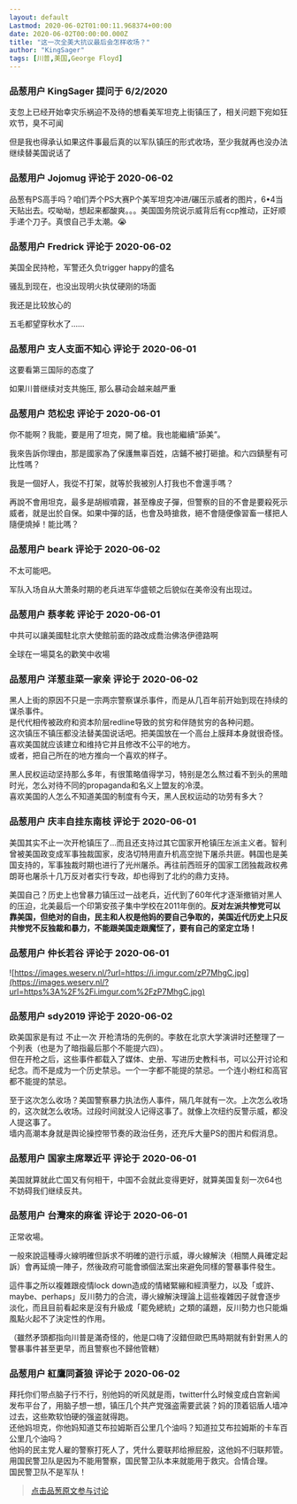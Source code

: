 ```yaml
---
layout: default
Lastmod: 2020-06-02T01:00:11.968374+00:00
date: 2020-06-02T00:00:00.000Z
title: "这一次全美大抗议最后会怎样收场？"
author: "KingSager"
tags: [川普,美国,George Floyd]
---
```



### 品葱用户 **KingSager** 提问于 6/2/2020
    
支忽上已经开始幸灾乐祸迫不及待的想看美军坦克上街镇压了，相关问题下宛如狂欢节，臭不可闻  
  
但是我也得承认如果这件事最后真的以军队镇压的形式收场，至少我就再也没办法继续替美国说话了
    
                

### 品葱用户 **Jojomug** 评论于 2020-06-02
        
品葱有PS高手吗？咱们弄个PS大赛P个美军坦克冲进/碾压示威者的图片，6•4当天贴出去。哎呦呦，想起来都酸爽。。。美国国务院说示威背后有ccp推动，正好顺手递个刀子。真恨自己手太潮。😭
        
                

### 品葱用户 **Fredrick** 评论于 2020-06-02
        
美国全民持枪，军警还久负trigger happy的盛名  
  
骚乱到现在，也没出现明火执仗硬刚的场面  
  
我还是比较放心的  
  
五毛都望穿秋水了……
        
                

### 品葱用户 **支人支面不知心** 评论于 2020-06-01
        
这要看第三国际的态度了  
  
如果川普继续对支共施压, 那么暴动会越来越严重
        
                

### 品葱用户 **范松忠** 评论于 2020-06-01
        
你不能啊？我能，要是用了坦克，開了槍。我也能繼續“舔美”。  
  
我來告訴你理由，那是國家為了保護無辜百姓，店鋪不被打砸搶。和六四鎮壓有可比性嗎？  
  
我是一個好人，我從不打架，就等於我被別人打我也不會還手嗎？  
  
再說不會用坦克，最多是胡椒噴霧，甚至橡皮子彈，但警察的目的不會是要殺死示威者，就是出於自保。如果中彈的話，也會及時搶救，絕不會隨便像習畜一樣把人隨便燒掉！能比嗎？
        
                

### 品葱用户 **beark** 评论于 2020-06-02
        
不太可能吧。  
  
军队入场自从大萧条时期的老兵进军华盛顿之后貌似在美帝没有出现过。
        
                

### 品葱用户 **蔡孝乾** 评论于 2020-06-01
        
中共可以讓美國駐北京大使館前面的路改成喬治佛洛伊德路啊  
  
全球在一場莫名的歡笑中收場
        
                

### 品葱用户 **洋葱韭菜一家亲** 评论于 2020-06-02
        
黑人上街的原因不只是一宗两宗警察谋杀事件，而是从几百年前开始到现在持续的谋杀事件。  
是代代相传被政府和资本阶层redline导致的贫穷和伴随贫穷的各种问题。  
这次镇压不镇压都没法替美国说话吧。把美国放在一个高台上膜拜本身就很奇怪。  
喜欢美国就应该建立和维持它并且修改不公平的地方。  
或者，把自己所在的地方推向一个喜欢的样子。  
  
黑人民权运动坚持那么多年，有很策略值得学习，特别是怎么熬过看不到头的黑暗时光，怎么对待不同的propaganda和名义上盟友的冷漠。  
喜欢美国的人怎么不知道美国的制度有今天，黑人民权运动的功劳有多大？
        
                

### 品葱用户 **庆丰自挂东南枝** 评论于 2020-06-01
        
美国其实不止一次开枪镇压了...而且还支持过其它国家开枪镇压左派主义者。智利曾被美国政变成军事独裁国家，皮洛切特用直升机高空抛下屠杀共匪。韩国也是美国支持的，军事独裁时期也进行了光州屠杀。再往前西班牙的国家工团独裁政权弗朗哥也屠杀十几万反对者实行专政，却也得到了北约的鼎力支持。  
  
美国自己？历史上也曾暴力镇压过一战老兵，近代到了60年代才逐渐撤销对黑人的压迫，北美最后一个印第安孩子集中学校在2011年倒的。**反对左派共惨党可以靠美国，但绝对的自由，民主和人权是他妈的要自己争取的，美国近代历史上只反共惨党不反独裁和暴力，不能跟美国走跟魔怔了，要有自己的坚定立场！**
        
                

### 品葱用户 **仲长若谷** 评论于 2020-06-01
        
![https://images.weserv.nl/?url=https://i.imgur.com/zP7MhgC.jpg](https://images.weserv.nl/?url=https%3A%2F%2Fi.imgur.com%2FzP7MhgC.jpg)
        
                

### 品葱用户 **sdy2019** 评论于 2020-06-02
        
欧美国家是有过 不止一次 开枪清场的先例的。李敖在北京大学演讲时还整理了一个列表（也是为了暗指最后那个不能提六四）。  
但在开枪之后，这些事件都载入了媒体、史册、写进历史教科书，可以公开讨论和纪念。而不是成为一个历史禁忌。一个一字都不能提的禁忌。一个连小粉红和高官都不能提的禁忌。  
  
至于这次怎么收场？美国警察暴力执法伤人事件，隔几年就有一次。上次怎么收场的，这次就怎么收场。过段时间就没人记得这事了。就像上次纽约反警示威，都没人提这事了。  
墙内高潮本身就是舆论操控带节奏的政治任务，还充斥大量PS的图片和假消息。
        
                

### 品葱用户 **国家主席翠近平** 评论于 2020-06-01
        
美国就算就此亡国又有何相干，中国不会就此变得更好，就算美国复刻一次64也不妨碍我们继续反共。
        
                

### 品葱用户 **台灣來的麻雀** 评论于 2020-06-01
        
正常收場。  
  
一般來說這種導火線明確但訴求不明確的遊行示威，導火線解決（相關人員確定起訴）會再延燒一陣子，然後政府可能會頒個法案出來避免同樣的警暴事件發生。  
  
這件事之所以複雜跟疫情lock down造成的情緒緊繃和經濟壓力，以及「或許、maybe、perhaps」反川勢力的合流，導火線解決理論上這些複雜因子就會逐步淡化，而且目前看起來是沒有升級成「罷免總統」之類的議題，反川勢力也只能煽風點火起不了決定性的作用。  
  
（雖然矛頭都指向川普是滿奇怪的，他是口嗨了沒錯但歐巴馬時期就有針對黑人的警暴事件甚至更早，而且警察也不歸他管轄）
        
                

### 品葱用户 **紅鷹同蒼狼** 评论于 2020-06-02
        
拜托你们带点脑子行不行，别他妈的听风就是雨，twitter什么时候变成白宫新闻发布平台了，用脑子想一想，镇压几个共产党强盗需要武装？妈的顶着铝盾人墙冲过去，这些欺软怕硬的强盗就得跑。  
还他妈坦克，你他妈知道艾布拉姆斯百公里几个油吗？知道拉艾布拉姆斯的卡车百公里几个油吗？  
他妈的民主党人雇的警察打死人了，凭什么要联邦给擦屁股，这他妈不归联邦管。  
用国民警卫队是因为不能用警察，国民警卫队本来就能用于救灾。合情合理。  
国民警卫队不是军队！
        
                





> [点击品葱原文参与讨论](https://pincong.rocks/question/26570)

